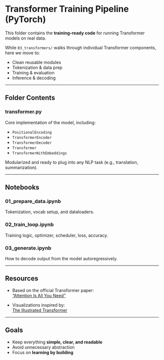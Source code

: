 # Transformer Training Pipeline (PyTorch)

This folder contains the **training-ready code** for running Transformer models on real data.

While `03_transformers/` walks through individual Transformer components, here we move to:
- Clean reusable modules
- Tokenization & data prep
- Training & evaluation
- Inference & decoding

---

## Folder Contents

### transformer.py
Core implementation of the model, including:
- `PositionalEncoding`
- `TransformerEncoder`
- `TransformerDecoder`
- `Transformer`
- `TransformerWithEmbeddings`

Modularized and ready to plug into any NLP task (e.g., translation, summarization).

---

## Notebooks

### 01_prepare_data.ipynb 
Tokenization, vocab setup, and dataloaders.

### 02_train_loop.ipynb  
Training logic, optimizer, scheduler, loss, accuracy.

### 03_generate.ipynb  
How to decode output from the model autoregressively.

---

## Resources

- Based on the official Transformer paper:  
  [“Attention Is All You Need”](https://arxiv.org/abs/1706.03762)

- Visualizations inspired by:  
  [The Illustrated Transformer](https://jalammar.github.io/illustrated-transformer/)

---

## Goals

- Keep everything **simple, clear, and readable**
- Avoid unnecessary abstraction
- Focus on **learning by building**
